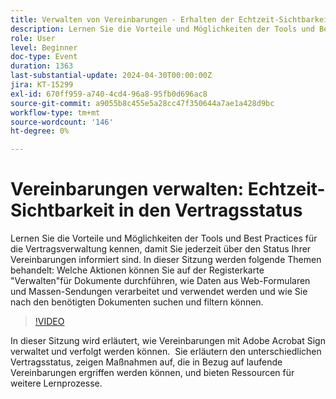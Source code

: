 ```yaml
---
title: Verwalten von Vereinbarungen - Erhalten der Echtzeit-Sichtbarkeit des Vertragsstatus
description: Lernen Sie die Vorteile und Möglichkeiten der Tools und Best Practices für die Vertragsverwaltung kennen, damit Sie jederzeit über den Status Ihrer Vereinbarungen informiert sind.
role: User
level: Beginner
doc-type: Event
duration: 1363
last-substantial-update: 2024-04-30T00:00:00Z
jira: KT-15299
exl-id: 670ff959-a740-4cd4-96a8-95fb0d696ac8
source-git-commit: a9055b8c455e5a28cc47f350644a7ae1a428d9bc
workflow-type: tm+mt
source-wordcount: '146'
ht-degree: 0%

---
```


# Vereinbarungen verwalten: Echtzeit-Sichtbarkeit in den Vertragsstatus

Lernen Sie die Vorteile und Möglichkeiten der Tools und Best Practices für die Vertragsverwaltung kennen, damit Sie jederzeit über den Status Ihrer Vereinbarungen informiert sind. In dieser Sitzung werden folgende Themen behandelt: Welche Aktionen können Sie auf der Registerkarte &quot;Verwalten&quot;für Dokumente durchführen, wie Daten aus Web-Formularen und Massen-Sendungen verarbeitet und verwendet werden und wie Sie nach den benötigten Dokumenten suchen und filtern können.

>[!VIDEO](https://video.tv.adobe.com/v/3428190/?learn=on)

In dieser Sitzung wird erläutert, wie Vereinbarungen mit Adobe Acrobat Sign verwaltet und verfolgt werden können. &#x200B; Sie erläutern den unterschiedlichen Vertragsstatus, zeigen Maßnahmen auf, die in Bezug auf laufende Vereinbarungen ergriffen werden können, und bieten Ressourcen für weitere Lernprozesse.
